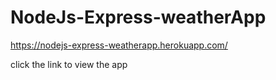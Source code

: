 # NodeJs-Express-weatherApp

https://nodejs-express-weatherapp.herokuapp.com/

click the link to view the app
